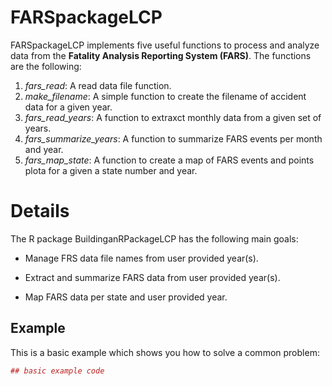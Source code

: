<!-- README.md is generated from README.Rmd. Please edit that file -->
FARSpackageLCP
==============

FARSpackageLCP implements five useful functions to process and analyze data from the **Fatality Analysis Reporting System (FARS)**. The functions are the following:

1.  *fars\_read*: A read data file function.
2.  *make\_filename*: A simple function to create the filename of accident data for a given year.
3.  *fars\_read\_years*: A function to extraxct monthly data from a given set of years.
4.  *fars\_summarize\_years*: A function to summarize FARS events per month and year.
5.  *fars\_map\_state*: A function to create a map of FARS events and points plota for a given a state number and year.

Details
=======

The R package BuildinganRPackageLCP has the following main goals:

-   Manage FRS data file names from user provided year(s).

-   Extract and summarize FARS data from user provided year(s).

-   Map FARS data per state and user provided year.

Example
-------

This is a basic example which shows you how to solve a common problem:

``` r
## basic example code
```
